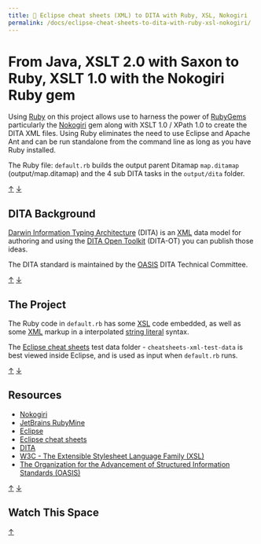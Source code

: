 ```yaml
---
title: 📄 Eclipse cheat sheets (XML) to DITA with Ruby, XSL, Nokogiri
permalink: /docs/eclipse-cheat-sheets-to-dita-with-ruby-xsl-nokogiri/
---
```


# From Java, XSLT 2.0 with Saxon to Ruby, XSLT 1.0 with the Nokogiri Ruby gem

Using
[Ruby](http://www.iso.org/iso/iso_catalogue/catalogue_tc/catalogue_detail.htm?csnumber=59579)
on this project allows use to harness the power of
[RubyGems](https://rubygems.org/) particularly the
[Nokogiri](http://www.nokogiri.org/) gem along with XSLT 1.0 / XPath 1.0 to
create the DITA XML files. Using Ruby eliminates the need to use Eclipse and
Apache Ant and can be run standalone from the command line as long as you have
Ruby installed.

The Ruby file: `default.rb` builds the output parent Ditamap `map.ditamap`
(output/map.ditamap) and the 4 sub DITA tasks in the `output/dita` folder.

[&#8593;](<#eclipse-cheat-sheets-(xml)-to-dita-with-ruby-xsl-nokogiri>)
[&#8595;](#watch-this-space)

## DITA Background

[Darwin Information Typing Architecture](https://en.wikipedia.org/wiki/Darwin_Information_Typing_Architecture)
(DITA) is an [XML](https://en.wikipedia.org/wiki/XML) data model for authoring
and using the [DITA Open Toolkit](http://www.dita-ot.org/) (DITA-OT) you can
publish those ideas.

The DITA standard is maintained by the [OASIS](https://www.oasis-open.org/) DITA
Technical Committee.

[&#8593;](<#eclipse-cheat-sheets-(xml)-to-dita-with-ruby-xsl-nokogiri>)
[&#8595;](#watch-this-space)

## The Project

The Ruby code in `default.rb` has some [XSL](https://en.wikipedia.org/wiki/XSL)
code embedded, as well as some [XML](https://en.wikipedia.org/wiki/XML) markup
in a interpolated
[string literal](http://ruby-doc.org/core-2.2.0/doc/syntax/literals_rdoc.html)
syntax.

The
[Eclipse cheat sheets](https://www.oracle.com/technical-resources/articles/enterprise-architecture/eclipse-cheat-sheets.html)
test data folder - `cheatsheets-xml-test-data` is best viewed inside Eclipse,
and is used as input when `default.rb` runs.

[&#8593;](<#eclipse-cheat-sheets-(xml)-to-dita-with-ruby-xsl-nokogiri>)
[&#8595;](#watch-this-space)

## Resources

- [Nokogiri](http://www.nokogiri.org/)
- [JetBrains RubyMine](https://www.jetbrains.com/ruby/)
- [Eclipse](https://eclipse.org/)
- [Eclipse cheat sheets](https://www.oracle.com/technical-resources/articles/enterprise-architecture/eclipse-cheat-sheets.html)
- [DITA](https://en.wikipedia.org/wiki/Darwin_Information_Typing_Architecture)
- [W3C - The Extensible Stylesheet Language Family (XSL)](http://www.w3.org/Style/XSL/)
- [The Organization for the Advancement of Structured Information Standards (OASIS)](<https://en.wikipedia.org/wiki/OASIS_(organization)>)

[&#8593;](<#eclipse-cheat-sheets-(xml)-to-dita-with-ruby-xsl-nokogiri>)
[&#8595;](#watch-this-space)

## Watch This Space

[&#8593;](<#eclipse-cheat-sheets-(xml)-to-dita-with-ruby-xsl-nokogiri>)
